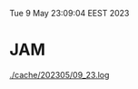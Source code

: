 Tue  9 May 23:09:04 EEST 2023
# JAM
<a href='./cache/202305/09_23.log'>./cache/202305/09_23.log</a>

